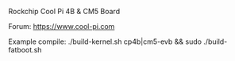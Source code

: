 Rockchip Cool Pi 4B & CM5 Board

Forum:
https://www.cool-pi.com

Example compile:
./build-kernel.sh cp4b|cm5-evb && sudo ./build-fatboot.sh

